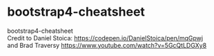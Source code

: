 # bootstrap4-cheatsheet
bootstrap4-cheatsheet  
Credit to Daniel Stoica: https://codepen.io/DanielStoica/pen/mqGpwj  
and Brad Traversy https://www.youtube.com/watch?v=5GcQtLDGXy8  
